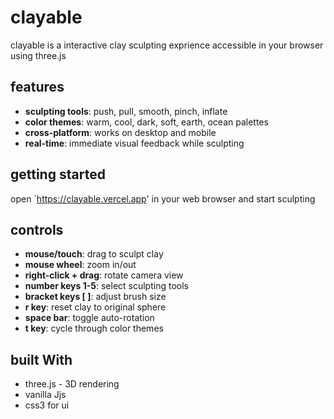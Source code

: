 # clayable

clayable is a interactive clay sculpting exprience accessible in your browser using three.js

## features

- **sculpting tools**: push, pull, smooth, pinch, inflate
- **color themes**: warm, cool, dark, soft, earth, ocean palettes  
- **cross-platform**: works on desktop and mobile 
- **real-time**: immediate visual feedback while sculpting

## getting started

open `https://clayable.vercel.app' in your web browser and start sculpting

## controls

- **mouse/touch**: drag to sculpt clay
- **mouse wheel**: zoom in/out
- **right-click + drag**: rotate camera view
- **number keys 1-5**: select sculpting tools
- **bracket keys [ ]**: adjust brush size
- **r key**: reset clay to original sphere
- **space bar**: toggle auto-rotation
- **t key**: cycle through color themes

## built With

- three.js - 3D rendering
- vanilla Jjs
- css3 for ui 
